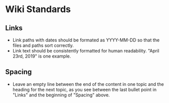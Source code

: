 <!-- TITLE: Standards -->
<!-- SUBTITLE: A quick summary of Standards -->

# Wiki Standards

## Links
* Link paths with dates should be formated as YYYY-MM-DD so that the files and paths sort correctly.
* Link text should be consistently formatted for human readability. "April 23rd, 2019" is one example.

## Spacing
* Leave an empty line between the end of the content in one topic and the heading for the next topic, as you see between the last bullet point in "Links" and the beginning of "Spacing" above.